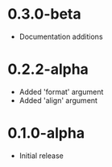 # 0.3.0-beta

- Documentation additions

# 0.2.2-alpha

- Added 'format' argument
- Added 'align' argument

# 0.1.0-alpha

- Initial release